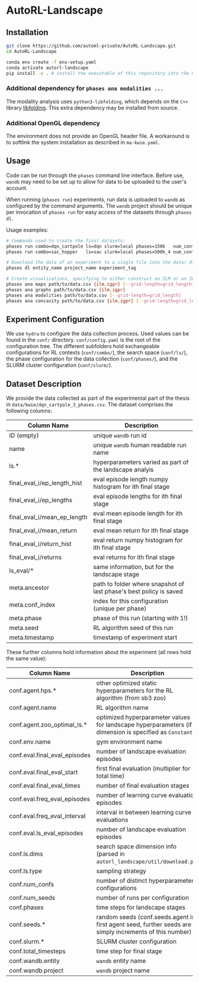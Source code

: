 # AutoRL-Landscape

## Installation

```bash
git clone https://github.com/automl-private/AutoRL-Landscape.git
cd AutoRL-Landscape

conda env create -f env-setup.yaml
conda activate autorl-landscape
pip install -e . # install the executable of this repository into the newly made environment
```

### Additional dependency for `phases ana modalities ...`

The modality analysis uses `python3-libfolding`, which depends on the `C++` library
[libfolding](https://asiffer.github.io/libfolding/cpp). This extra dependency
may be installed from source.

### Additional OpenGL dependency

The environment does not provide an OpenGL header file. A workaround is to
softlink the system installation as described in `ma-kwie.yaml`.

## Usage

Code can be run through the `phases` command line interface. Before use, `wandb` may need to be set
up to allow for data to be uploaded to the user's account.

When running (`phases run`) experiments, run data is uploaded to `wandb` as configured by the
command arguments. The `wandb` project should be unique per invocation of `phases run` for easy
access of the datasets through `phases dl`.

Usage examples:

```bash
# Commands used to create the final datasets:
phases run combo=dqn_cartpole ls=dqn slurm=local phases=150k   num_confs=128 num_seeds=5 wandb.entity=entity_name wandb.project=project_name wandb.experiment_tag=experiment_tag
phases run combo=sac_hopper   ls=sac slurm=local phases=500k_4 num_confs=128 num_seeds=5 wandb.entity=entity_name wandb.project=project_name wandb.experiment_tag=experiment_tag

# Download the data of an experiment to a single file into the data/ directory:
phases dl entity_name project_name experiment_tag

# Create visualizations, specifying to either construct an ILM or an IGPR model if a landscape model is required:
phases ana maps path/to/data.csv {ilm,igpr} [--grid-length=grid_length]
phases ana graphs path/to/data.csv {ilm,igpr}
phases ana modalities path/to/data.csv [--grid-length=grid_length]
phases ana concavity path/to/data.csv {ilm,igpr} [--grid-length=grid_length]
```

## Experiment Configuration

We use `hydra` to configure the data collection process. Used values can be found in the `conf/`
directory. `conf/config.yaml` is the root of the configuration tree. The different subfolders hold
exchangeable configurations for RL contexts (`conf/combo/`), the search space (`conf/ls/`), the
phase configuration for the data collection (`conf/phases/`), and the SLURM cluster configuration
(`conf/slurm/`).

## Dataset Description

We provide the data collected as part of the experimental part of the thesis in
`data/kwie/dqn_cartpole_3_phases.csv`. The dataset comprises the following columns:

| Column Name   | Description    |
|--------------- | --------------- |
| ID (empty)                                      | unique `wandb` run id |
| name                                            | unique `wandb` human readable run name |
| ls.*                                            | hyperparameters varied as part of the landscape analyis |
| final_eval_i/ep_length_hist                     | eval episode length numpy histogram for ith final stage |
| final_eval_i/ep_lengths                         | eval episode lengths for ith final stage |
| final_eval_i/mean_ep_length                     | eval mean episode length for ith final stage |
| final_eval_i/mean_return                        | eval mean return for ith final stage |
| final_eval_i/return_hist                        | eval return numpy histogram for ith final stage |
| final_eval_i/returns                            | eval returns for ith final stage |
| ls_eval/*                                       | same information, but for the landscape stage |
| meta.ancestor                                   | path to folder where snapshot of last phase's best policy is saved |
| meta.conf_index                                 | index for this configuration (unique per phase) |
| meta.phase                                      | phase of this run (starting with 1!) |
| meta.seed                                       | RL algorithm seed of this run |
| meta.timestamp                                  | timestamp of experiment start |

These further columns hold information about the experiment (all rows hold the same value):

| Column Name   | Description    |
|--------------- | --------------- |
| conf.agent.hps.*                                | other optimized static hyperparameters for the RL algorithm (from sb3 zoo)|
| conf.agent.name                                 | RL algorithm name |
| conf.agent.zoo_optimal_ls.*                     | optimized hyperparameter values for landscape hyperparameters (if ls dimension is specified as `Constant`) |
| conf.env.name                                   | gym environment name |
| conf.eval.final_eval_episodes                   | number of landscape evaluation episodes |
| conf.eval.final_eval_start                      | first final evaluation (multiplier for total time) |
| conf.eval.final_eval_times                      | number of final evaluation stages |
| conf.eval.freq_eval_episodes                    | number of learning curve evaluation episodes |
| conf.eval.freq_eval_interval                    | interval in between learning curve evaluations |
| conf.eval.ls_eval_episodes                      | number of landscape evaluation episodes |
| conf.ls.dims                                    | search space dimension info (parsed in `autorl_landscape/util/download.py`) |
| conf.ls.type                                    | sampling strategy |
| conf.num_confs                                  | number of distinct hyperparameter configurations |
| conf.num_seeds                                  | number of runs per configuration |
| conf.phases                                     | time steps for landscape stages |
| conf.seeds.*                                    | random seeds (conf.seeds.agent is first agent seed, further seeds are simply increments of this number)|
| conf.slurm.*                                    | SLURM cluster configuration |
| conf.total_timesteps                            | time step for final stage |
| conf.wandb.entity                               | `wandb` entity name |
| conf.wandb.project                              | `wandb` project name|

